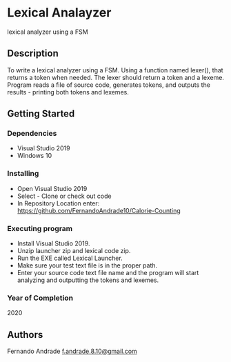# Lexical Analayzer

lexical analyzer using a FSM

## Description

To write a lexical analyzer using a FSM. Using a function named lexer(), that returns a token when needed. The lexer should return a token and a lexeme. 
Program reads a file of source code, generates tokens, and outputs the results - printing both tokens and lexemes.

## Getting Started

### Dependencies

* Visual Studio 2019
* Windows 10

### Installing

* Open Visual Studio 2019
* Select - Clone or check out code
* In Repository Location enter: https://github.com/FernandoAndrade10/Calorie-Counting

### Executing program

* Install Visual Studio 2019. 
* Unzip launcher zip and lexical code zip. 
* Run the EXE called Lexical Launcher. 
* Make sure your test text file is in the proper path. 
* Enter your source code text file name and the program will start analyzing and outputting the tokens and lexemes.

### Year of Completion

2020

## Authors

Fernando Andrade f.andrade.8.10@gmail.com
